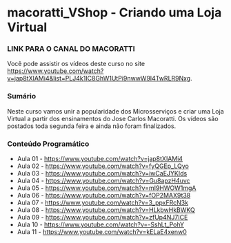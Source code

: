# macoratti_VShop - Criando uma Loja Virtual

### LINK PARA O CANAL DO MACORATTI
Você pode assistir os vídeos deste curso no site https://www.youtube.com/watch?v=jap8tXIAMi4&list=PLJ4k1IC8GhW1UtPi9nwwW9l4TwRLR9Nxg.

### Sumário
Neste curso vamos unir a popularidade dos Microsserviços e criar uma Loja Virtual a partir dos ensinamentos do Jose Carlos Macoratti. Os vídeos são postados toda segunda feira e ainda não foram finalizados.

### Conteúdo Programático
* Aula 01 - https://www.youtube.com/watch?v=jap8tXIAMi4
* Aula 02 - https://www.youtube.com/watch?v=fyQGEp_LQyo
* Aula 03 - https://www.youtube.com/watch?v=iwCaEJYKIds
* Aula 04 - https://www.youtube.com/watch?v=Gu8apzH4uvc
* Aula 05 - https://www.youtube.com/watch?v=mI9HWOW1mgA
* Aula 06 - https://www.youtube.com/watch?v=fOP2MAX9t38
* Aula 07 - https://www.youtube.com/watch?v=3_ppxFRcN3k
* Aula 08 - https://www.youtube.com/watch?v=HLkbwHkBWKQ
* Aula 09 - https://www.youtube.com/watch?v=zfUp4NJ7ICE
* Aula 10 - https://www.youtube.com/watch?v=-SshLt_PohY
* Aula 11 - https://www.youtube.com/watch?v=kELaE4xenw0